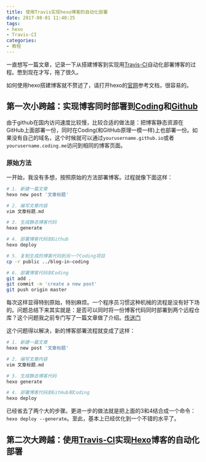 ```yaml
---
title: 使用Travis实现hexo博客的自动化部署
date: 2017-08-01 11:40:25
tags:
- hexo
- Travis-CI
categories:
- 教程
---
```


一直想写一篇文章，记录一下从搭建博客到实现用[Travis-CI](https://www.travis-ci.org)自动化部署博客的过程。憋到现在才写，拖了很久。

<!-- more -->

如何使用hexo搭建博客就不赘述了，请打开hexo的[官网](https://hexo.io)参考文档，很容易的。

## 第一次小跨越：实现博客同时部署到[Coding](https://coding.net)和[Github](https://github.com)

由于github在国内访问速度比较慢，比较合适的做法是：把博客静态资源在GitHub上面部署一份，同时在Coding(和GitHub原理一模一样)上也部署一份。如果没有自己的域名，这个时候就可以通过`yourusername.github.io`或者`yourusername.coding.me`访问到相同的博客页面。

### 原始方法

一开始，我没有多想，按照原始的方法部署博客。过程就像下面这样：

```bash
# 1. 新建一篇文章
hexo new post '文章标题'

# 2. 编写文章内容
vim 文章标题.md

# 3. 生成静态博客代码
hexo generate

# 4. 部署博客代码到Github
hexo deploy

# 5. 复制生成的博客代码到另一个Coding项目
cp -r public ../blog-in-coding

# 6. 部署博客代码到Coding
git add .
git commit -m 'create a new post'
git push origin master
```

每次这样显得特别原始，特别麻烦。一个程序员习惯这种机械的流程是没有好下场的。问题总结下来其实就是：是否可以同时将一份博客代码同时部署到两个远程仓库？这个问题我之前专门写了一篇文章做了介绍。[传送门](/2017/03/03/将代码同时push到两个不同的远程仓库/)

这个问题得以解决，新的博客部署流程就变成了这样：

```bash
# 1. 新建一篇文章
hexo new post '文章标题'

# 2. 编写文章内容
vim 文章标题.md

# 3. 生成静态博客代码
hexo generate

# 4. 部署博客代码到GitHub和Coding
hexo deploy
```

已经省去了两个大的步骤。更进一步的做法就是把上面的3和4结合成一个命令：`hexo deploy --generate`。至此，基本上已经优化到一个不错的水平了。

## 第二次大跨越：使用[Travis-CI](https://www.travis-ci.org)实现[Hexo](https://hexo.io)博客的自动化部署
